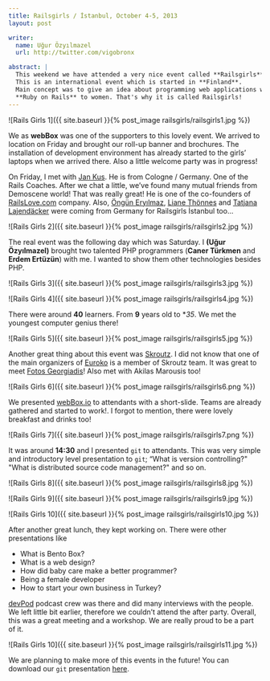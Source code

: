 ```yaml
---
title: Railsgirls / İstanbul, October 4-5, 2013
layout: post

writer:
  name: Uğur Özyılmazel
  url: http://twitter.com/vigobronx

abstract: |
  This weekend we have attended a very nice event called **Railsgirls**.
  This is an international event which is started in **Finland**.
  Main concept was to give an idea about programming web applications with 
  **Ruby on Rails** to women. That's why it is called Railsgirls!
---
```


![Rails Girls 1]({{ site.baseurl }}{% post_image railsgirls/railsgirls1.jpg %})

We as **webBox** was one of the supporters to this lovely event. We arrived to 
location on Friday and brought our roll-up banner and brochures. The installation 
of development environment has already started to the girls’ laptops when we 
arrived there. Also a little welcome party was in progress!

On Friday, I met with [Jan Kus](http://twitter.com/koos). He is from Cologne / Germany. One of the Rails
Coaches. After we chat a little, we’ve found many mutual friends from Demoscene
world! That was really great! He is one of the co-founders of [RailsLove.com](http://railslove.com)
company. Also, [Öngün Eryılmaz](http://twitter.com/ongunella),
[Liane Thönnes](http://twitter.com/liane_thoennes) and [Tatjana Lajendäcker](http://twitter.com/schlafturbine)
were coming from Germany for Railsgirls İstanbul too...

![Rails Girls 2]({{ site.baseurl }}{% post_image railsgirls/railsgirls2.jpg %})

The real event was the following day which was Saturday. I **(Uğur Özyılmazel)** 
brought two talented PHP programmers (**Caner Türkmen** and **Erdem Ertüzün**) with me.
I wanted to show them other technologies besides PHP.

![Rails Girls 3]({{ site.baseurl }}{% post_image railsgirls/railsgirls3.jpg %})

![Rails Girls 4]({{ site.baseurl }}{% post_image railsgirls/railsgirls4.jpg %})

There were around **40** learners. From **9** years old to **35*.
We met the youngest computer genius there!

![Rails Girls 5]({{ site.baseurl }}{% post_image railsgirls/railsgirls5.jpg %})

Another great thing about this event was [Skroutz](http://skroutz.gr/). I did not know that
one of the main organizers of [Euroko](http://euruko2013.org/) is a member of Skroutz team.
It was great to meet [Fotos Georgiadis](http://twitter.com/gfotos)! Also met with Akilas Marousis too!

![Rails Girls 6]({{ site.baseurl }}{% post_image railsgirls/railsgirls6.png %})

We presented [webBox.io](http://webbox.io) to attendants with a short-slide. 
Teams are already gathered and started to work!. I forgot to mention,
there were lovely breakfast and drinks too!

![Rails Girls 7]({{ site.baseurl }}{% post_image railsgirls/railsgirls7.png %})

It was around **14:30** and I presented `git` to attendants. This was very simple
and introductory level presentation to `git`; “What is version controlling?"
"What is distributed source code management?" and so on.

![Rails Girls 8]({{ site.baseurl }}{% post_image railsgirls/railsgirls8.jpg %})

![Rails Girls 9]({{ site.baseurl }}{% post_image railsgirls/railsgirls9.jpg %})

![Rails Girls 10]({{ site.baseurl }}{% post_image railsgirls/railsgirls10.jpg %})

After another great lunch, they kept working on. There were other presentations like

  - What is Bento Box?
  - What is a web design?
  - How did baby care make a better programmer?
  - Being a female developer
  - How to start your own business in Turkey?

[devPod](http://devpod.tumblr.com/) podcast crew was there and did many interviews with the people. 
We left little bit earlier, therefore we couldn’t attend the after party. 
Overall, this was a great meeting and a workshop. We are really proud to be a part of it.

![Rails Girls 10]({{ site.baseurl }}{% post_image railsgirls/railsgirls11.jpg %})

We are planning to make more of this events in the future!
You can download our `git` presentation [here](https://speakerdeck.com/webbox/git-101-ya-da-100).
